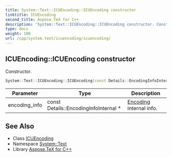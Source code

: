 ```yaml
---
title: System::Text::ICUEncoding::ICUEncoding constructor
linktitle: ICUEncoding
second_title: Aspose.TeX for C++
description: 'System::Text::ICUEncoding::ICUEncoding constructor. Constructor in C++.'
type: docs
weight: 100
url: /cpp/system.text/icuencoding/icuencoding/
---
```

## ICUEncoding::ICUEncoding constructor


Constructor.

```cpp
System::Text::ICUEncoding::ICUEncoding(const Details::EncodingInfoInternal *encoding_info)
```


| Parameter | Type | Description |
| --- | --- | --- |
| encoding_info | const Details::EncodingInfoInternal * | [Encoding](../../encoding/) internal info. |

## See Also

* Class [ICUEncoding](../)
* Namespace [System::Text](../../)
* Library [Aspose.TeX for C++](../../../)
